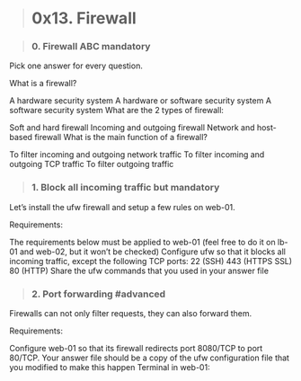 > # 0x13. Firewall

> ### 0. Firewall ABC mandatory
Pick one answer for every question.

What is a firewall?

A hardware security system
A hardware or software security system
A software security system
What are the 2 types of firewall:

Soft and hard firewall
Incoming and outgoing firewall
Network and host-based firewall
What is the main function of a firewall?

To filter incoming and outgoing network traffic
To filter incoming and outgoing TCP traffic
To filter outgoing traffic

> ### 1. Block all incoming traffic but mandatory
Let’s install the ufw firewall and setup a few rules on web-01.

Requirements:

The requirements below must be applied to web-01 (feel free to do it on lb-01 and web-02, but it won’t be checked)
Configure ufw so that it blocks all incoming traffic, except the following TCP ports:
22 (SSH)
443 (HTTPS SSL)
80 (HTTP)
Share the ufw commands that you used in your answer file

> ### 2. Port forwarding #advanced
Firewalls can not only filter requests, they can also forward them.

Requirements:

Configure web-01 so that its firewall redirects port 8080/TCP to port 80/TCP.
Your answer file should be a copy of the ufw configuration file that you modified to make this happen
Terminal in web-01: